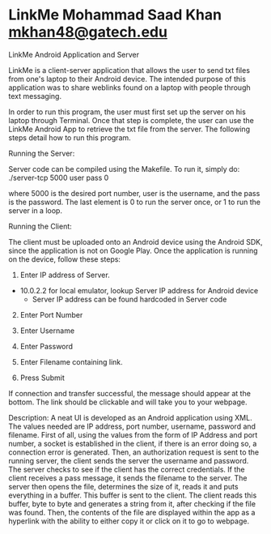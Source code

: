 LinkMe 
Mohammad Saad Khan
mkhan48@gatech.edu
======

LinkMe Android Application and Server


LinkMe is a client-server application that allows the user to send txt files from one's laptop to their Android device.
The intended purpose of this application was to share weblinks found on a laptop with people through text messaging.


In order to run this program, the user must first set up the server on his laptop through Terminal. Once that step is
complete, the user can use the LinkMe Android App to retrieve the txt file from the server. The following steps detail how
to run this program.



Running the Server:

Server code can be compiled using the Makefile. To run it, simply do:
./server-tcp 5000 user pass 0

where 5000 is the desired port number, user is the username, and the pass is the password. The last element is
0 to run the server once, or 1 to run the server in a loop.



Running the Client:

The client must be uploaded onto an Android device using the Android SDK, since the application is not on Google Play.
Once the application is running on the device, follow these steps:

1) Enter IP address of Server. 
  - 10.0.2.2 for local emulator, lookup Server IP address for Android device
    - Server IP address can be found hardcoded in Server code

2) Enter Port Number

3) Enter Username

4) Enter Password

5) Enter Filename containing link. 

6) Press Submit

If connection and transfer successful, the message should appear at the bottom. The link should be clickable and will take you to your webpage.




Description:
    A neat UI is developed as an Android application using XML. The values
   needed are IP address, port number, username, password and filename. First of all,
   using the values from the form of IP Address and port number, a socket is established
   in the client, if there is an error doing so, a connection error is generated. Then,
   an authorization request is sent to the running server, the client sends the server the username and password.
   The server checks to see if the client has the correct credentials. If the client receives a pass message, 
   it sends the filename to the server. The server then opens the file, determines the size of it, reads
   it and puts everything in a buffer. This buffer is sent to the client. The client reads this
   buffer, byte to byte and generates a string from it, after checking if the file was found.
   Then, the contents of the file are displayed within the app as a hyperlink with the ability 
   to either copy it or click on it to go to webpage.

